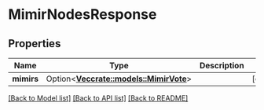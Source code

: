 # MimirNodesResponse

## Properties

Name | Type | Description | Notes
------------ | ------------- | ------------- | -------------
**mimirs** | Option<[**Vec<crate::models::MimirVote>**](MimirVote.md)> |  | [optional]

[[Back to Model list]](../README.md#documentation-for-models) [[Back to API list]](../README.md#documentation-for-api-endpoints) [[Back to README]](../README.md)


